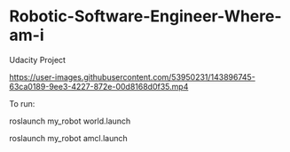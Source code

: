 # Robotic-Software-Engineer-Where-am-i
Udacity Project



https://user-images.githubusercontent.com/53950231/143896745-63ca0189-9ee3-4227-872e-00d8168d0f35.mp4


To run:

roslaunch my_robot world.launch

roslaunch my_robot amcl.launch
